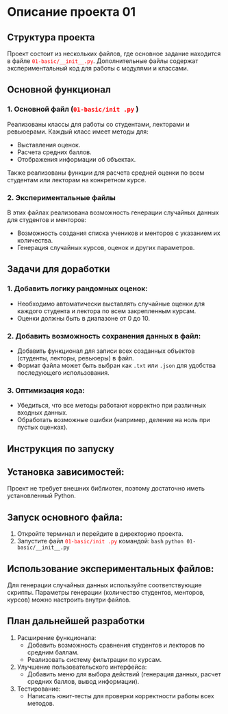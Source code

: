 # Описание проекта 01

## Структура проекта

Проект состоит из нескольких файлов, где основное задание находится в файле <span style="color:red;">`01-basic/__init__.py`</span>. Дополнительные файлы содержат экспериментальный код для работы с модулями и классами.

## Основной функционал
### 1. Основной файл (<span style="color:red;">`01-basic/init .py`</span> )
Реализованы классы для работы со студентами, лекторами и ревьюерами. Каждый класс имеет методы для:

- Выставления оценок.
- Расчета средних баллов.
- Отображения информации об объектах.

Также реализованы функции для расчета средней оценки по всем студентам или лекторам на конкретном курсе.

### 2. Экспериментальные файлы
В этих файлах реализована возможность генерации случайных данных для студентов и менторов:

- Возможность создания списка учеников и менторов с указанием их количества.
- Генерация случайных курсов, оценок и других параметров.

## Задачи для доработки
### 1. Добавить логику рандомных оценок:
- Необходимо автоматически выставлять случайные оценки для каждого студента и лектора по всем закрепленным курсам.
- Оценки должны быть в диапазоне от 0 до 10.
### 2. Добавить возможность сохранения данных в файл:
- Добавить функционал для записи всех созданных объектов (студенты, лекторы, ревьюеры) в файл.
- Формат файла может быть выбран как `.txt` или `.json` для удобства последующего использования.
### 3. Оптимизация кода:
- Убедиться, что все методы работают корректно при различных входных данных.
- Обработать возможные ошибки (например, деление на ноль при пустых оценках).

## Инструкция по запуску
## Установка зависимостей:
Проект не требует внешних библиотек, поэтому достаточно иметь установленный Python.

## Запуск основного файла:
1. Откройте терминал и перейдите в директорию проекта.
2. Запустите файл <span style="color:red;">`01-basic/init .py`</span> командой:
`bash`
`python 01-basic/__init__.py`
## Использование экспериментальных файлов:
Для генерации случайных данных используйте соответствующие скрипты. Параметры генерации (количество студентов, менторов, курсов) можно настроить внутри файлов.

## План дальнейшей разработки
1. Расширение функционала:
   - Добавить возможность сравнения студентов и лекторов по средним баллам.
   - Реализовать систему фильтрации по курсам.
2. Улучшение пользовательского интерфейса:
   - Добавить меню для выбора действий (генерация данных, расчет средних баллов, вывод информации).
3. Тестирование:
    - Написать юнит-тесты для проверки корректности работы всех методов.
